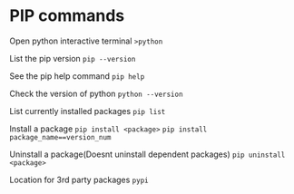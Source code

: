 # PIP commands
Open python interactive terminal
`>python` 

List the pip version
`pip --version`

See the pip help command
`pip help`

Check the version of python
`python --version`

List currently installed packages
`pip list`

Install a package
`pip install <package>`
`pip install package_name==version_num`

Uninstall a package(Doesnt uninstall dependent packages)
`pip uninstall <package>`

Location for 3rd party packages
`pypi`

